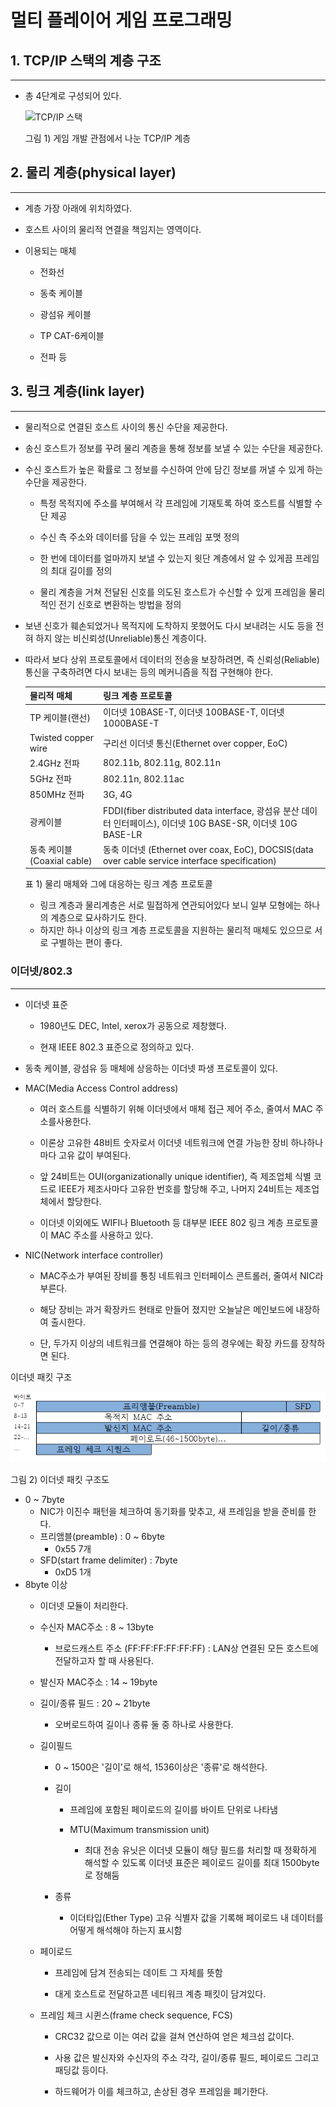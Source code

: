 # 멀티 플레이어 게임 프로그래밍

## 1. TCP/IP 스택의 계층 구조

---

- 총 4단계로 구성되어 있다.

    ![TCP/IP 스택](https://thebook.io/img/006821/045_01.jpg)

    그림 1) 게임 개발 관점에서 나눈 TCP/IP 계층 

## 2. 물리 계층(physical layer)

---

- 계층 가장 아래에 위치하였다.

- 호스트 사이의 물리적 연결을 책임지는 영역이다.

- 이용되는 매체
    - 전화선
  
    - 동축 케이블
    - 광섬유 케이블
    - TP CAT-6케이블
    - 전파 등

## 3. 링크 계층(link layer)

---

- 물리적으로 연결된 호스트 사이의 통신 수단을 제공한다.

- 송신 호스트가 정보를 꾸려 물리 계층을 통해 정보를 보낼 수 있는 수단을 제공한다.

- 수신 호스트가 높은 확률로 그 정보를 수신하여 안에 담긴 정보를 꺼낼 수 있게 하는 수단을 제공한다.
    - 특정 목적지에 주소를 부여해서 각 프레임에 기재토록 하여 호스트를 식별할 수단 제공

    - 수신 측 주소와 데이터를 담을 수 있는 프레임 포맷 정의
    - 한 번에 데이터를 얼마까지 보낼 수 있는지 윗단 계층에서 알 수 있게끔 프레임의 최대 길이를 정의
    -  물리 계층을 거쳐 전달된 신호를 의도된 호스트가 수신할 수 있게 프레임을 물리적인 전기 신호로 변환하는 방법을 정의

- 보낸 신호가 훼손되었거나 목적지에 도착하지 못했어도 다시 보내려는 시도 등을 전혀 하지 않는 비신뢰성(Unreliable)통신 계층이다.

- 따라서 보다 상위 프로토콜에서 데이터의 전송을 보장하려면, 즉 신뢰성(Reliable) 통신을 구축하려면 다시 보내는 등의 메커니즘을 직접 구현해야 한다.

  | 물리적 매체 | 링크 계층 프로토콜 |
  |:--------|:--------|
  | TP 케이블(랜선) | 이더넷 10BASE-T, 이더넷 100BASE-T, 이더넷 1000BASE-T |
  | Twisted copper wire | 구리선 이더넷 통신(Ethernet over copper, EoC) |
  | 2.4GHz 전파 | 802.11b, 802.11g, 802.11n |
  | 5GHz 전파 | 802.11n, 802.11ac |
  | 850MHz 전파 | 3G, 4G |
  | 광케이블 | FDDI(fiber distributed data interface, 광섬유 분산 데이터 인터페이스), 이더넷 10G BASE-SR, 이더넷 10G BASE-LR|
  | 동축 케이블(Coaxial cable) | 동축 이더넷 (Ethernet over coax, EoC), DOCSIS(data over cable service interface specification) |

   표 1) 물리 매체와 그에 대응하는 링크 계층 프로토콜

  - 링크 계층과 물리계층은 서로 밀접하게 연관되어있다 보니 일부 모형에는 하나의 계층으로 묘사하기도 한다. 
  - 하지만 하나 이상의 링크 계층 프로토콜을 지원하는 물리적 매체도 있으므로 서로 구별하는 편이 좋다.

### 이더넷/802.3

---

  - 이더넷 표준
      - 1980년도 DEC, Intel, xerox가 공동으로 제창했다.

      - 현재 IEEE 802.3 표준으로 정의하고 있다.
  - 동축 케이블, 광섬유 등 매체에 상응하는 이더넷 파생 프로토콜이 있다.

- MAC(Media Access Control address)
  - 여러 호스트를 식별하기 위해 이더넷에서 매체 접근 제어 주소, 줄여서 MAC 주소를사용한다.

  - 이론상 고유한 48비트 숫자로서 이더넷 네트워크에 연결 가능한 장비 하나하나마다 고유 값이 부여된다.
  - 앞 24비트는 OUI(organizationally unique identifier), 즉 제조업체 식별 코드로 IEEE가 제조사마다 고유한 번호를 할당해 주고, 나머지 24비트는 제조업체에서 할당한다.
  - 이더넷 이외에도 WIFI나 Bluetooth 등 대부분 IEEE 802 링크 계층 프로토콜이 MAC 주소를 사용하고 있다.

- NIC(Network interface controller)
  - MAC주소가 부여된 장비를 통칭 네트워크 인터페이스 콘트롤러, 줄여서 NIC라 부른다.

  - 해당 장비는 과거 확장카드 현태로 만들어 졌지만 오늘날은 메인보드에 내장하여 출시한다.
  - 단, 두가지 이상의 네트워크를 연결해야 하는 등의 경우에는 확장 카드를 장착하면 된다.

이더넷 패킷 구조

  ![TCP/IP 스택](/image/picture_1.PNG)

  그림 2) 이더넷 패킷 구조도
  
- 0 ~ 7byte 
  - NIC가 이진수 패턴을 체크하여 동기화를 맞추고, 새 프레임을 받을 준비를 한다.
  - 프리앰블(preamble) : 0 ~ 6byte
    - 0x55 7개
  - SFD(start frame delimiter) : 7byte
    -  0xD5 1개
- 8byte 이상
  - 이더넷 모듈이 처리한다.
      
  - 수신자 MAC주소 : 8 ~ 13byte
    - 브로드캐스트 주소 (FF:FF:FF:FF:FF:FF) :  LAN상 연결된 모든 호스트에 전달하고자 할 때 사용된다.
  - 발신자 MAC주소 : 14 ~ 19byte
  - 길이/종류 필드 : 20 ~ 21byte
    - 오버로드하여 길이나 종류 둘 중 하나로 사용한다. 
  - 길이필드
    - 0 ~ 1500은 '길이'로 해석, 1536이상은 '종류'로 해석한다.

    - 길이
      - 프레임에 포함된 페이로드의 길이를 바이트 단위로 나타냄 
      
      - MTU(Maximum transmission unit)
        - 최대 전송 유닛은 이더넷 모듈이 해당 필드를 처리할 때 정확하게 해석할 수 있도록 이더넷 표준은 페이로드 길이를 최대 1500byte로 정해둠
    - 종류
      - 이더타입(Ether Type) 고유 식별자 값을 기록해 페이로드 내 데이터를 어떻게 해석해야 하는지 표시함
  
  - 페이로드
    -  프레임에 담겨 전송되는 데이트 그 자체를 뜻함

    -  대게 호스트로 전달하고픈 네티워크 계층 패킷이 담겨있다.
  - 프레임 체크 시퀸스(frame check sequence, FCS)
    - CRC32 값으로 이는 여러 값을 걸쳐 연산하여 얻은 체크섬 값이다. 
    
    - 사용 값은 발신자와 수신자의 주소 각각, 길이/종류 필드, 페이로드 그리고 패딩값 등이다.
    - 하드웨어가 이를 체크하고, 손상된 경우 프레임을 폐기한다.